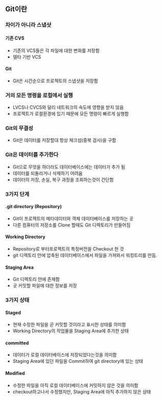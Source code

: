 ## Git이란
### 차이가 아니라 스냅샷
#### 기존 CVS
- 기존의 VCS들은 각 파일에 대한 변화를 저장함
- 델타 기반 VCS
#### Git
- Git은 시간순으로 프로젝트의 스냅샷을 저장함
### 거의 모든 명령을 로컬에서 실행
- LVCS나 CVCS와 달리 네트워크의 속도에 영향을 받지 않음
- 프로젝트가 로컬환경에 있기 때문에 모든 명령이 빠르게 실행함
### Git의 무결성
- Git은 데이터를 저장할대 항상 체크섬(중복 검사)을 구함
### Git은 데이터를 추가한다
- Git으로 무엇을 하더라도 데이터베이스에는 데이터가 추가 됨
- 데이터를 되돌리거나 삭제하기 어려움
- 데이터의 저장, 손실, 복구 과정을 조회하는것이 간단함
### 3가지 단계
#### .git directory (Repository)
- Git이 프로젝트의 메타데이터와 객체 데이터베이스를 저장하는 곳
- 다른 컴퓨터의 저장소를 Clone 할때도 Git 디렉토리가 만들어짐
#### Working Directory
- Repository로 부터프로젝트의 특정버전을 Checkout 한 것
- git 디렉토리 안에 압축된 데이터베이스에서 파일을 가져와서 워킹트리를 만듬.
#### Staging Area
- Git 디렉토리 안에 존재함
- 곳 커밋할 파일에 대한 정보를 저장
### 3가지 상태
#### Staged
- 현재 수정한 파일을 곧 커밋할 것이라고 표시한 상태를 의미함
- Working Directory의 작업물을 Staging Area에 추가한 상태
#### committed
- 데이터가 로컬 데이터베이스에 저장되었다는것을 의미함
- Staging Area에 있던 파일을 Commit하여 git directory에 있는 상태
#### Modified
- 수정한 파일을 아직 로컬 데이터베이스에 커밋하지 않은 것을 의미함
- checkout하고나서 수정했지만, Staging Area에 아직 추가하지 않은 상태

